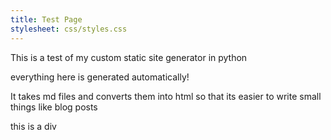 ```yaml
---
title: Test Page
stylesheet: css/styles.css
---
```


This is a test of my custom static site generator in python

everything here is generated automatically!

It takes md files and converts them into html so that its easier to write small things like blog posts

<div class="testdiv">
    this is a div
</div>